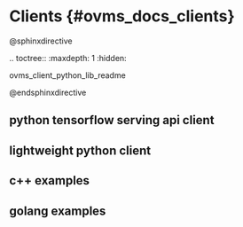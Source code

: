 # Clients {#ovms_docs_clients}

@sphinxdirective

.. toctree::
   :maxdepth: 1
   :hidden:

   ovms_client_python_lib_readme

@endsphinxdirective

## python tensorflow serving api client


## lightweight python client


## c++ examples


## golang examples